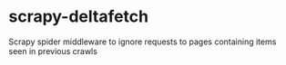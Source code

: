 # scrapy-deltafetch
Scrapy spider middleware to ignore requests to pages containing items seen in previous crawls
